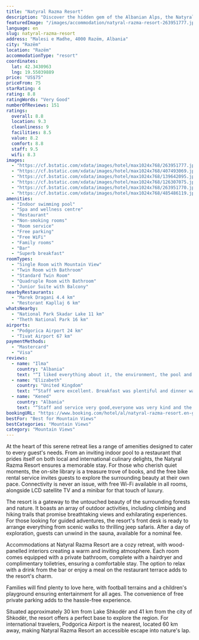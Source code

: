 ```yaml
---
title: "Natyral Razma Resort"
description: "Discover the hidden gem of the Albanian Alps, the Natyral Razma Resort, a haven for nature lovers and adventure seekers alike."
featuredImage: "/images/accommodation/natyral-razma-resort-263951777.jpg"
language: en
slug: natyral-razma-resort
address: "Malesi e Madhe, 4000 Razëm, Albania"
city: "Razëm"
location: "Razëm"
accommodationType: "resort"
coordinates:
  lat: 42.3430963
  lng: 19.55039889
price: "US$75"
priceFrom: 75
starRating: 4
rating: 8.8
ratingWords: "Very Good"
numberOfReviews: 151
ratings:
  overall: 8.8
  location: 9.3
  cleanliness: 9
  facilities: 8.5
  value: 8.2
  comfort: 8.8
  staff: 9.5
  wifi: 8.3
images:
  - "https://cf.bstatic.com/xdata/images/hotel/max1024x768/263951777.jpg?k=23cf300724341efcf095a80b275676f7e76effdaa7c9d592b5fc3906bf0d4551&o=&hp=1"
  - "https://cf.bstatic.com/xdata/images/hotel/max1024x768/407493069.jpg?k=789eb205fdace6ebaf292b83eb628999489603a3767b92cf6c62750898a312f8&o=&hp=1"
  - "https://cf.bstatic.com/xdata/images/hotel/max1024x768/139642095.jpg?k=45c894c96dc3e395577f8e0e422d0168de04f39a097b3bdddee4bfea8fdbc571&o=&hp=1"
  - "https://cf.bstatic.com/xdata/images/hotel/max1024x768/126307075.jpg?k=93b45ed58c29cef98947b812bd4b896520fe229fac750110edda6725172d1587&o=&hp=1"
  - "https://cf.bstatic.com/xdata/images/hotel/max1024x768/263951770.jpg?k=a574bd2abfba7636789c916a7d0bab194adb70c0c25410139f0e47ca276a0edb&o=&hp=1"
  - "https://cf.bstatic.com/xdata/images/hotel/max1024x768/485486119.jpg?k=c54131fdf771d5e0497ac2c19fc73b9fa81388e90eb989762817f6015d2d4b61&o=&hp=1"
amenities:
  - "Indoor swimming pool"
  - "Spa and wellness centre"
  - "Restaurant"
  - "Non-smoking rooms"
  - "Room service"
  - "Free parking"
  - "Free WiFi"
  - "Family rooms"
  - "Bar"
  - "Superb breakfast"
roomTypes:
  - "Single Room with Mountain View"
  - "Twin Room with Bathroom"
  - "Standard Twin Room"
  - "Quadruple Room with Bathroom"
  - "Junior Suite with Balcony"
nearbyRestaurants:
  - "Marek Dragani 4.4 km"
  - "Restorant Kapllaj 6 km"
whatsNearby:
  - "National Park Skadar Lake 11 km"
  - "Theth National Park 16 km"
airports:
  - "Podgorica Airport 24 km"
  - "Tivat Airport 67 km"
paymentMethods:
  - "Mastercard"
  - "Visa"
reviews:
  - name: "Ilma"
    country: "Albania"
    text: "“I liked everything about it, the environment, the pool and also the room”"
  - name: "Elizabeth"
    country: "United Kingdom"
    text: "“Staff were excellent. Breakfast was plentiful and dinner was lovely. The position of the hotel was perfect for some nice hikes. We had the top balcony which had great views.”"
  - name: "Kened"
    country: "Albania"
    text: "“Staff and service very good,everyone was very kind and the food was delicious.definitely will be back!”"
bookingURL: "https://www.booking.com/hotel/al/natyral-razma-resort.en-gb.html?aid=8035640"
bestFor: "Best for Mountain Views"
bestCategories: "Mountain Views"
category: "Mountain Views"
---
```


At the heart of this serene retreat lies a range of amenities designed to cater to every guest's needs. From an inviting indoor pool to a restaurant that prides itself on both local and international culinary delights, the Natyral Razma Resort ensures a memorable stay. For those who cherish quiet moments, the on-site library is a treasure trove of books, and the free bike rental service invites guests to explore the surrounding beauty at their own pace. Connectivity is never an issue, with free Wi-Fi available in all rooms, alongside LCD satellite TV and a minibar for that touch of luxury.

The resort is a gateway to the untouched beauty of the surrounding forests and nature. It boasts an array of outdoor activities, including climbing and hiking trails that promise breathtaking views and exhilarating experiences. For those looking for guided adventures, the resort's front desk is ready to arrange everything from scenic walks to thrilling jeep safaris. After a day of exploration, guests can unwind in the sauna, available for a nominal fee.

Accommodations at Natyral Razma Resort are a cozy retreat, with wood-panelled interiors creating a warm and inviting atmosphere. Each room comes equipped with a private bathroom, complete with a hairdryer and complimentary toiletries, ensuring a comfortable stay. The option to relax with a drink from the bar or enjoy a meal on the restaurant terrace adds to the resort's charm.

Families will find plenty to love here, with football terrains and a children's playground ensuring entertainment for all ages. The convenience of free private parking adds to the hassle-free experience.

Situated approximately 30 km from Lake Shkodër and 41 km from the city of Shkodër, the resort offers a perfect base to explore the region. For international travelers, Podgorica Airport is the nearest, located 60 km away, making Natyral Razma Resort an accessible escape into nature's lap.